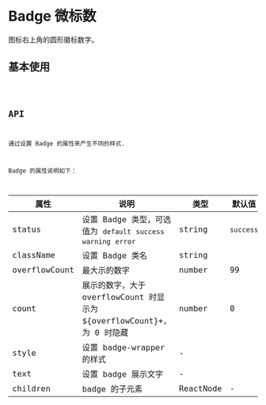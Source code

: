 # Badge 微标数

图标右上角的圆形徽标数字。

## 基本使用

<code src="./demo/Basic.tsx" >

## API

通过设置 Badge 的属性来产生不同的样式.

Badge 的属性说明如下：

| 属性          | 说明                                                                   | 类型      | 默认值    |
| ------------- | ---------------------------------------------------------------------- | --------- | --------- |
| status        | 设置 Badge 类型，可选值为 `default` `success` `warning` `error`        | string    | `success` |
| className     | 设置 Badge 类名                                                        | string    |
| overflowCount | 最大示的数字                                                           | number    | 99        |
| count         | 展示的数字，大于 overflowCount 时显示为 ${overflowCount}+，为 0 时隐藏 | number    | 0         |
| style         | 设置 badge-wrapper 的样式                                              | -         |
| text          | 设置 badge 展示文字                                                    | -         |
| children      | badge 的子元素                                                         | ReactNode | -         |
